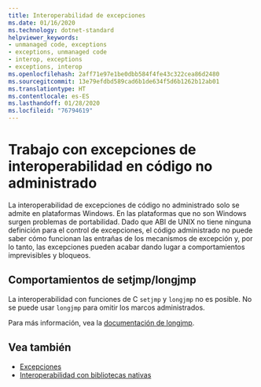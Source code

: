 ```yaml
---
title: Interoperabilidad de excepciones
ms.date: 01/16/2020
ms.technology: dotnet-standard
helpviewer_keywords:
- unmanaged code, exceptions
- exceptions, unmanaged code
- interop, exceptions
- exceptions, interop
ms.openlocfilehash: 2aff71e97e1be0dbb584f4fe43c322cea86d2480
ms.sourcegitcommit: 13e79efdbd589cad6b1de634f5d6b1262b12ab01
ms.translationtype: HT
ms.contentlocale: es-ES
ms.lasthandoff: 01/28/2020
ms.locfileid: "76794619"
---
```

# <a name="working-with-interop-exceptions-in-unmanaged-code"></a>Trabajo con excepciones de interoperabilidad en código no administrado

La interoperabilidad de excepciones de código no administrado solo se admite en plataformas Windows. En las plataformas que no son Windows surgen problemas de portabilidad. Dado que ABI de UNIX no tiene ninguna definición para el control de excepciones, el código administrado no puede saber cómo funcionan las entrañas de los mecanismos de excepción y, por lo tanto, las excepciones pueden acabar dando lugar a comportamientos imprevisibles y bloqueos.

## <a name="setjmplongjmp-behaviors"></a>Comportamientos de setjmp/longjmp

La interoperabilidad con funciones de C `setjmp` y `longjmp` no es posible. No se puede usar `longjmp` para omitir los marcos administrados.

Para más información, vea la [documentación de longjmp](https://docs.microsoft.com/cpp/c-runtime-library/reference/longjmp).

## <a name="see-also"></a>Vea también

- [Excepciones](index.md)
- [Interoperabilidad con bibliotecas nativas](https://www.mono-project.com/docs/advanced/pinvoke/#runtime-exception-propagation)

